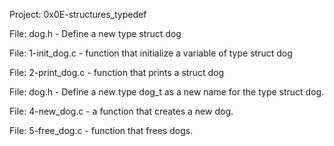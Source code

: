 Project: 0x0E-structures_typedef

File: dog.h - Define a new type struct dog

File: 1-init_dog.c -  function that initialize a variable of type struct dog

File: 2-print_dog.c - function that prints a struct dog

File: dog.h - Define a new type dog_t as a new name for the type struct dog.

File: 4-new_dog.c - a function that creates a new dog.

File: 5-free_dog.c -  function that frees dogs.


